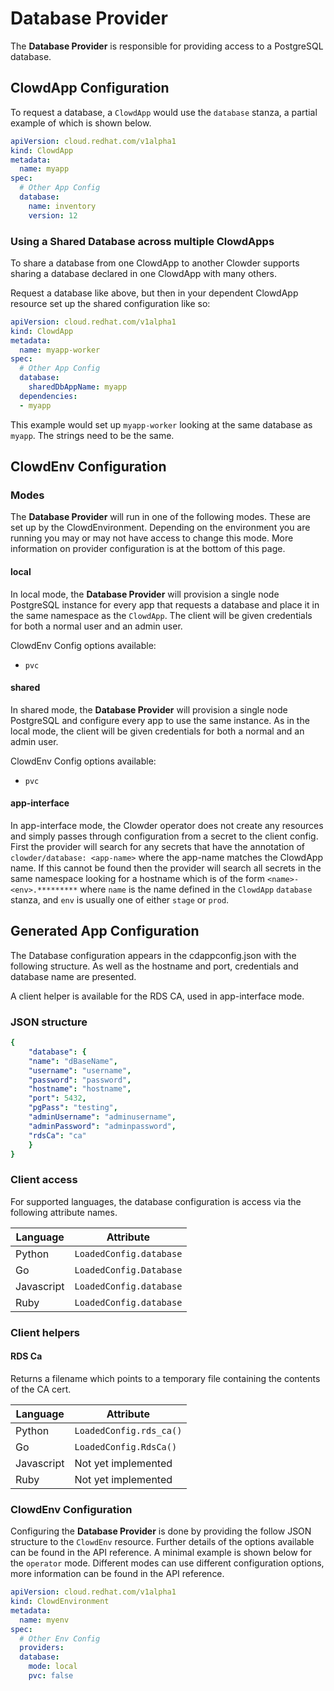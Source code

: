 # Database Provider

The **Database Provider** is responsible for providing access to a PostgreSQL
database.

## ClowdApp Configuration

To request a database, a `ClowdApp` would use the `database` stanza, a
partial example of which is shown below.

```yaml
apiVersion: cloud.redhat.com/v1alpha1
kind: ClowdApp
metadata:
  name: myapp
spec:
  # Other App Config
  database:
    name: inventory
    version: 12
```

### Using a Shared Database across multiple ClowdApps

To share a database from one ClowdApp to another Clowder supports sharing a database 
declared in one ClowdApp with many others.

Request a database like above, but then in your dependent ClowdApp resource set up
the shared configuration like so:

```yaml
apiVersion: cloud.redhat.com/v1alpha1
kind: ClowdApp
metadata:
  name: myapp-worker
spec:
  # Other App Config
  database:
    sharedDbAppName: myapp
  dependencies:
  - myapp
```

This example would set up `myapp-worker` looking at the same database as `myapp`.
The strings need to be the same.

## ClowdEnv Configuration

### Modes

The **Database Provider** will run in one of the following modes. These are set up
by the ClowdEnvironment. Depending on the environment you are running you may
or may not have access to change this mode. More information on provider
configuration is at the bottom of this page.

#### local

In local mode, the **Database Provider** will provision a single node PostgreSQL
instance for every app that requests a database and place it in the same
namespace as the `ClowdApp`. The client will be given credentials for both a
normal user and an admin user.

ClowdEnv Config options available:

- `pvc`

#### shared

In shared mode, the **Database Provider** will provision a single node PostgreSQL
and configure every app to use the same instance. As in the local mode, the client
will be given credentials for both a normal and an admin user.

ClowdEnv Config options available:
- `pvc`

#### app-interface

In app-interface mode, the Clowder operator does not create any resources and
simply passes through configuration from a secret to the client config. First
the provider will search for any secrets that have the annotation of
``clowder/database: <app-name>`` where the app-name matches the ClowdApp name.
If this cannot be found then the provider will search all secrets in the same
namespace looking for a hostname which is of the form
`<name>-<env>.*********` where `name` is the name defined in the
`ClowdApp` `database` stanza, and `env` is usually one of either
`stage` or `prod`.

## Generated App Configuration

The Database configuration appears in the cdappconfig.json with the following
structure. As well as the hostname and port, credentials and database name are
presented.

A client helper is available for the RDS CA, used in app-interface mode.

### JSON structure

```yaml
{
    "database": {
    "name": "dBaseName",
    "username": "username",
    "password": "password",
    "hostname": "hostname",
    "port": 5432,
    "pgPass": "testing",
    "adminUsername": "adminusername",
    "adminPassword": "adminpassword",
    "rdsCa": "ca"
    }
}
```

### Client access

For supported languages, the database configuration is access via the following
attribute names.

Language | Attribute 
------------ | ------------- 
Python | `LoadedConfig.database`
Go | `LoadedConfig.Database`
Javascript | `LoadedConfig.database`
Ruby | `LoadedConfig.database`


### Client helpers

#### **RDS Ca**

Returns a filename which points to a temporary file containing the
contents of the CA cert.

Language | Attribute 
------------ | ------------- 
Python |`LoadedConfig.rds_ca()`
Go |`LoadedConfig.RdsCa()`
Javascript | Not yet implemented
Ruby | Not yet implemented

### ClowdEnv Configuration

Configuring the **Database Provider** is done by providing the follow JSON
structure to the `ClowdEnv` resource. Further details of the options
available can be found in the API reference. A minimal example is shown below
for the `operator` mode. Different modes can use different configuration
options, more information can be found in the API reference.

```yaml
apiVersion: cloud.redhat.com/v1alpha1
kind: ClowdEnvironment
metadata:
  name: myenv
spec:
  # Other Env Config
  providers:
  database:
    mode: local
    pvc: false
```